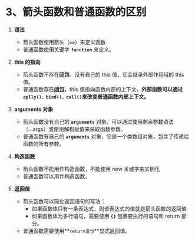 # 3、箭头函数和普通函数的区别

1. **语法**

   - 箭头函数使用箭头（**`=>`**）来定义函数
   - 普通函数使用关键字 **`function`** 来定义。

2. **this 的指向**

   - 箭头函数不存在[**闭包**](./3)，没有自己的 this 值，它会继承外部作用域的 this 值。
   - 普通函数存在[**闭包**](./3)，this 值指向函数内部的上下文，**外部函数可以通过`aplly()、bind()、call()`来改变普通函数内部上下文。**

3. **arguments 对象**

   - 箭头函数没有自己的 **`arguments`** 对象，可以通过使用剩余参数语法（...args）或使用解构赋值来获取函数参数。
   - 普通函数有自己的 **`arguments`** 对象，它是一个类数组对象，包含了传递给函数的所有参数。

4. **构造函数**

   - 箭头函数不能用作构造函数，不能使用 new 关键字来实例化
   - 普通函数可以用作构造函数。

5. **返回值**

   - 箭头函数可以简化返回语句的写法：
     - 如果函数体只有一条表达式，则该表达式的值就是箭头函数的返回值
     - 如果函数体为多行语句，需要使用 **`{}`** 包裹要执行的语句和 return 部分。
   - 普通函数需要使用**`return语句`**显式返回值。
